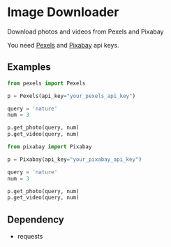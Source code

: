 # Image Downloader
Download photos and videos from Pexels and Pixabay


You need [Pexels](https://help.pexels.com/hc/en-us/articles/900004904026-How-do-I-get-an-API-key-) and [Pixabay](https://pixabay.com/api/docs/#api_key) api keys.


## Examples

``` python
from pexels import Pexels

p = Pexels(api_key="your_pexels_api_key")

query = 'nature'
num = 3

p.get_photo(query, num)
p.get_video(query, num)
```

``` python
from pixabay import Pixabay

p = Pixabay(api_key="your_pixabay_api_key")

query = 'nature'
num = 3

p.get_photo(query, num)
p.get_video(query, num)
```

## Dependency
- requests
